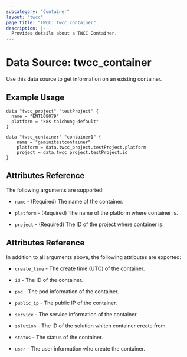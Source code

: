 ```yaml
---
subcategory: "Container"
layout: "twcc"
page_title: "TWCC: twcc_container"
description: |-
  Provides details about a TWCC Container.
---
```


# Data Source: twcc_container

Use this data source to get information on an existing container.

## Example Usage

```hcl
data "twcc_project" "testProject" {
  name = "ENT108079"
  platform = "k8s-taichung-default"
}

data "twcc_container" "container1" {
    name = "geminitestcontainer"
    platform = data.twcc_project.testProject.platform
    project = data.twcc_project.testProject.id
}
```

## Attributes Reference

The following arguments are supported:

* `name` - (Required) The name of the container.

* `platform` - (Required) The name of the platform where container is.

* `project` - (Required) The ID of the project where container is.

## Attributes Reference

In addition to all arguments above, the following attributes are exported:

* `create_time` - The create time (UTC) of the container.

* `id` - The ID of the container.

* `pod` - The pod information of the container.

* `public_ip` - The public IP of the container.

* `service` - The service information of the container.

* `solution` - The ID of the solution whitch container create from.

* `status` - The status of the container.

* `user` - The user information who create the container.
